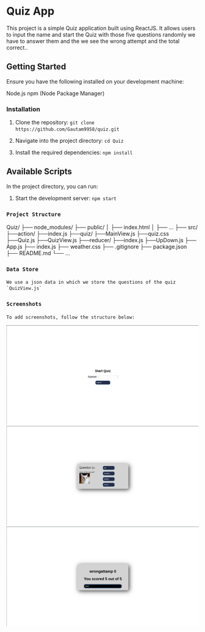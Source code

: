 # Quiz App
This project is a simple Quiz application built using ReactJS. It allows users to input the name and start the Quiz with those five questions randomly we have to answer them and the we see the wrong attempt and the total correct..

## Getting Started
  Ensure you have the following installed on your development machine:

  Node.js
  npm (Node Package Manager)

### Installation

1. Clone the repository:
        `git clone https://github.com/Gautam9958/quiz.git`
    
2. Navigate into the project directory:
        `cd Quiz`

3. Install the required dependencies:
        `npm install`

## Available Scripts

In the project directory, you can run:
1. Start the development server:
        `npm start`
 


### `Project Structure`

Quiz/
├── node_modules/
├── public/
│   ├── index.html
│   ├── ...
├── src/
    ├──action/
        ├──index.js
    ├──quiz/
        ├──MainView.js
        ├──quiz.css
        ├──Quiz.js
        ├──QuizView.js
    ├──reducer/
        ├──index.js
        ├──UpDown.js
    ├── App.js
    ├── index.js
    ├── weather.css
├── .gitignore
├── package.json
├── README.md
└── ...


### `Data Store`
    We use a json data in which we store the questions of the quiz `QuizView.js`

### `Screenshots`
    To add screenshots, follow the structure below:

![Alt text](Quiz1.png)
![Alt text](quiz2.png)
![Alt text](quiz3.png)